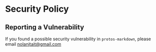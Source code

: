 # Security Policy

## Reporting a Vulnerability

If you found a possible security vulnerability in `protos-markdown`, please email
nolanjtait@gmail.com
